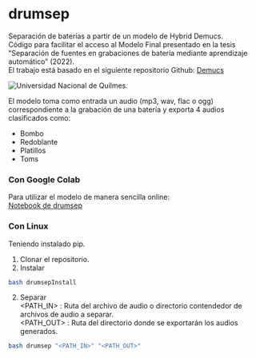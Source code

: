 # drumsep
Separación de baterías a partir de un modelo de Hybrid Demucs. <br />
Código para facilitar el acceso al Modelo Final presentado en la tesis “Separación de fuentes  en grabaciones de batería mediante aprendizaje automático” (2022).<br />
El trabajo está basado en el siguiente repositorio Github: [Demucs](https://github.com/facebookreserch/demucs)
<p align="left">
<img src="https://euda.unq.edu.ar/wp-content/uploads/2021/05/logos-UNQ-265x65-1.png" alt="Universidad Nacional de Quilmes.">
</p>

El modelo toma como entrada un audio (mp3, wav, flac o ogg) correspondiente a la grabación de una batería y exporta 4 audios clasificados como:
* Bombo
* Redoblante
* Platillos
* Toms

### Con Google Colab
Para utilizar el modelo de manera sencilla online: <br />
[Notebook de drumsep](https://colab.research.google.com/drive/14uxUczAYP9EUZLZmA_uWv5I_mDU7iqJS?usp=sharing)

### Con Linux
Teniendo instalado pip. <br />
  1. Clonar el repositorio.
  2. Instalar
```bash
bash drumsepInstall
```
  2. Separar <br />
  <PATH_IN> : Ruta del archivo de audio o directorio contendedor de archivos de audio a separar. <br />
  <PATH_OUT> : Ruta del directorio donde se exportarán los audios generados. <br />
```bash
bash drumsep "<PATH_IN>" "<PATH_OUT>"
```

